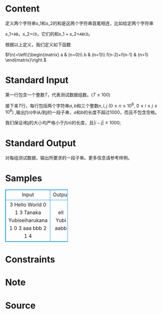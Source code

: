 
# Content

定义两个字符串$s\_1$和$s\_2$的和是这两个字符串首尾相连，比如给定两个字符串

$s\_1=$`AB`，$s\_2=$`CD`，它们的和$s\_1+s\_2=$`ABCD`。

根据以上定义，我们定义如下函数

$f(n)=\left\\{\begin{matrix}
a & (n=0)\\\\ 
b & (n=1)\\\\ 
f(n-2)+f(n-1) & (n>1) 
\end{matrix}\right.$

# Standard Input

第一行包含一个整数$T$，代表测试数据组数。($T\leq 100$)

接下来$T$行，每行包括两个字符串$a,b$和三个整数$n,i,j$ ($0\leq n\leq 10^8$, $0\leq i\leq j\leq 10^8$) ,输出$f(n)$中从$i$到$j$的一段子串，$a$和$b$的长度不超过$1000$，而且不包含空格。

我们保证$i$和$j$的大小均严格小于$f(n)$的长度，且$|i-j|\leq 1000$;

# Standard Output

对每组测试数据，输出所要求的一段子串。更多信息请参考样例。

# Samples

<style>
        table,table tr th, table tr td { border:1px solid #0094ff; }
        table { width: 200px; min-height: 25px; line-height: 25px; text-align: center; border-collapse: collapse;}   
    </style>
<table>
	<tr>
		<td>Input</td>
		<td>Output</td>
	</tr>
<tr><td>3
Hello World 0 1 3
Tanaka Yubiseiharukana 1 0 3
aaa bbb 2 1 4</td><td>ell
Yubi
aabb</td></tr></table>


# Constraints



# Note



# Source


